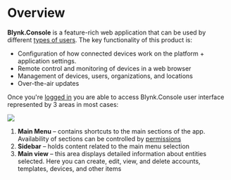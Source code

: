 # Overview

**Blynk.Console** is a feature-rich web application that can be used by different [types of users](../concepts/users.md).  The key functionality of this product is:

* Configuration of how connected devices work on the platform + application settings.
* Remote control and monitoring of devices in a web browser
* Management of devices, users, organizations, and locations
* Over-the-air updates

Once you're [logged in](../getting-started/signup.md#sign-in) you are able to access Blynk.Console user interface represented by 3 areas in most cases:

![](https://user-images.githubusercontent.com/72824404/120618249-92e1a580-c463-11eb-8d13-8d1b1dc1aaee.png)

1. **Main Menu** – contains shortcuts to the main sections of the app. Availability of sections can be controlled by [permissions](settings/access.md)
2. **Sidebar** –  holds content related to the main menu selection
3. **Main view** – this area displays detailed information about entities selected. Here you can create, edit, view, and delete accounts, templates, devices, and other items
